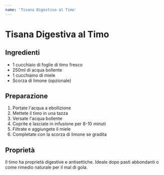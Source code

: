 ```yaml
---
name: 'Tisana Digestiva al Timo'
---
```


# Tisana Digestiva al Timo

## Ingredienti

- 1 cucchiaio di foglie di timo fresco
- 250ml di acqua bollente
- 1 cucchiaino di miele
- Scorza di limone (opzionale)

## Preparazione

1. Portate l'acqua a ebollizione
2. Mettete il timo in una tazza
3. Versate l'acqua bollente
4. Coprite e lasciate in infusione per 8-10 minuti
5. Filtrate e aggiungete il miele
6. Completate con la scorza di limone se gradita

## Proprietà

Il timo ha proprietà digestive e antisettiche. Ideale dopo pasti abbondanti o come rimedio naturale per il mal di gola.
